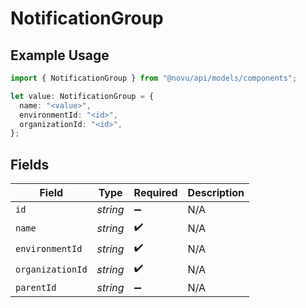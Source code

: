 # NotificationGroup

## Example Usage

```typescript
import { NotificationGroup } from "@novu/api/models/components";

let value: NotificationGroup = {
  name: "<value>",
  environmentId: "<id>",
  organizationId: "<id>",
};
```

## Fields

| Field              | Type               | Required           | Description        |
| ------------------ | ------------------ | ------------------ | ------------------ |
| `id`               | *string*           | :heavy_minus_sign: | N/A                |
| `name`             | *string*           | :heavy_check_mark: | N/A                |
| `environmentId`    | *string*           | :heavy_check_mark: | N/A                |
| `organizationId`   | *string*           | :heavy_check_mark: | N/A                |
| `parentId`         | *string*           | :heavy_minus_sign: | N/A                |